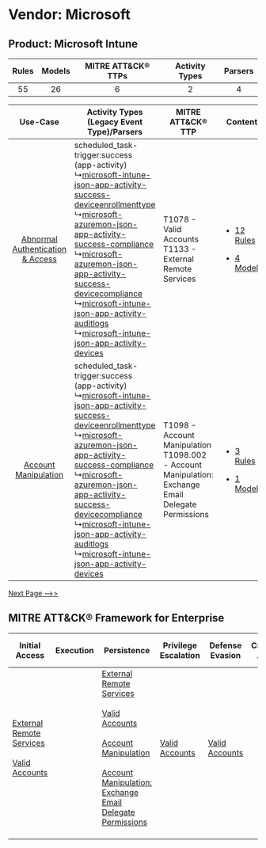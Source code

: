 Vendor: Microsoft
=================
Product: Microsoft Intune
-------------------------
| Rules | Models | MITRE ATT&CK® TTPs | Activity Types | Parsers |
|:-----:|:------:|:------------------:|:--------------:|:-------:|
|  55   |   26   |         6          |       2        |    4    |

|    Use-Case    | Activity Types (Legacy Event Type)/Parsers    | MITRE ATT&CK® TTP    | Content    |
|:----:| ---- | ---- | ---- |
| [Abnormal Authentication & Access](../../../UseCases/uc_abnormal_authentication_&_access.md) |  scheduled_task-trigger:success (app-activity)<br> ↳[microsoft-intune-json-app-activity-success-deviceenrollmenttype](Ps/pC_microsoftintunejsonappactivitysuccessdeviceenrollmenttype.md)<br> ↳[microsoft-azuremon-json-app-activity-success-compliance](Ps/pC_microsoftazuremonjsonappactivitysuccesscompliance.md)<br> ↳[microsoft-azuremon-json-app-activity-success-devicecompliance](Ps/pC_microsoftazuremonjsonappactivitysuccessdevicecompliance.md)<br> ↳[microsoft-intune-json-app-activity-auditlogs](Ps/pC_microsoftintunejsonappactivityauditlogs.md)<br> ↳[microsoft-intune-json-app-activity-devices](Ps/pC_microsoftintunejsonappactivitydevices.md)<br> | T1078 - Valid Accounts<br>T1133 - External Remote Services<br>    | [<ul><li>12 Rules</li></ul><ul><li>4 Models</li></ul>](RM/r_m_microsoft_microsoft_intune_Abnormal_Authentication_&_Access.md) |
|    [Account Manipulation](../../../UseCases/uc_account_manipulation.md)    |  scheduled_task-trigger:success (app-activity)<br> ↳[microsoft-intune-json-app-activity-success-deviceenrollmenttype](Ps/pC_microsoftintunejsonappactivitysuccessdeviceenrollmenttype.md)<br> ↳[microsoft-azuremon-json-app-activity-success-compliance](Ps/pC_microsoftazuremonjsonappactivitysuccesscompliance.md)<br> ↳[microsoft-azuremon-json-app-activity-success-devicecompliance](Ps/pC_microsoftazuremonjsonappactivitysuccessdevicecompliance.md)<br> ↳[microsoft-intune-json-app-activity-auditlogs](Ps/pC_microsoftintunejsonappactivityauditlogs.md)<br> ↳[microsoft-intune-json-app-activity-devices](Ps/pC_microsoftintunejsonappactivitydevices.md)<br> | T1098 - Account Manipulation<br>T1098.002 - Account Manipulation: Exchange Email Delegate Permissions<br> | [<ul><li>3 Rules</li></ul><ul><li>1 Models</li></ul>](RM/r_m_microsoft_microsoft_intune_Account_Manipulation.md)    |
[Next Page -->>](2_ds_microsoft_microsoft_intune.md)

MITRE ATT&CK® Framework for Enterprise
--------------------------------------
| Initial Access                                                                                                                                   | Execution | Persistence                                                                                                                                                                                                                                                                                                                                 | Privilege Escalation                                                | Defense Evasion                                                     | Credential Access | Discovery | Lateral Movement | Collection                                                                                                                                                            | Command and Control | Exfiltration | Impact |
| ------------------------------------------------------------------------------------------------------------------------------------------------ | --------- | ------------------------------------------------------------------------------------------------------------------------------------------------------------------------------------------------------------------------------------------------------------------------------------------------------------------------------------------- | ------------------------------------------------------------------- | ------------------------------------------------------------------- | ----------------- | --------- | ---------------- | --------------------------------------------------------------------------------------------------------------------------------------------------------------------- | ------------------- | ------------ | ------ |
| [External Remote Services](https://attack.mitre.org/techniques/T1133)<br><br>[Valid Accounts](https://attack.mitre.org/techniques/T1078)<br><br> |           | [External Remote Services](https://attack.mitre.org/techniques/T1133)<br><br>[Valid Accounts](https://attack.mitre.org/techniques/T1078)<br><br>[Account Manipulation](https://attack.mitre.org/techniques/T1098)<br><br>[Account Manipulation: Exchange Email Delegate Permissions](https://attack.mitre.org/techniques/T1098/002)<br><br> | [Valid Accounts](https://attack.mitre.org/techniques/T1078)<br><br> | [Valid Accounts](https://attack.mitre.org/techniques/T1078)<br><br> |                   |           |                  | [Email Collection](https://attack.mitre.org/techniques/T1114)<br><br>[Email Collection: Email Forwarding Rule](https://attack.mitre.org/techniques/T1114/003)<br><br> |                     |              |        |